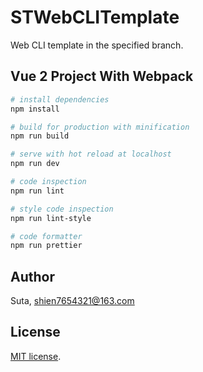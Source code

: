 # STWebCLITemplate

Web CLI template in the specified branch.

## Vue 2 Project With Webpack

```bash
# install dependencies
npm install

# build for production with minification
npm run build

# serve with hot reload at localhost
npm run dev

# code inspection
npm run lint

# style code inspection
npm run lint-style

# code formatter
npm run prettier
```

## Author

Suta, shien7654321@163.com

## License

[mit]: https://opensource.org/licenses/MIT

[MIT license][mit].
